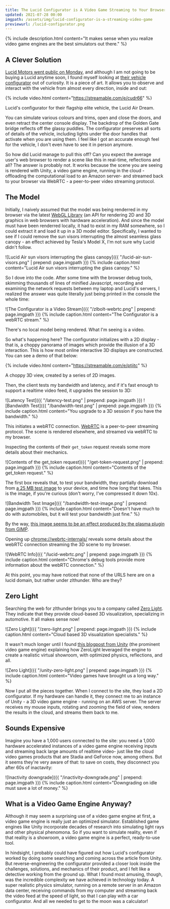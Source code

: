 ```yaml
---
title: The Lucid Configurator is A Video Game Streaming to Your Browser
updated: 2021-07-28 00:00
imgpath: /assets/img/lucid-configurator-is-a-streaming-video-game
previewurl: /lucid-configurator.png
---
```


{% include description.html content="It makes sense when you realize video game engines are the best simulators out there." %}

## A Clever Solution

[Lucid Motors went public on Monday](https://www.barrons.com/articles/lucid-churchill-merger-ipo-ev-51627308359), and although I am not going to be buying a Lucid anytime soon, I found myself looking at [their vehicle configurator](https://www.lucidmotors.com/air/configure/) out of curiosity. It is a piece of art. It allows you to observe and interact with the vehicle from almost every direction, inside and out:

{% include video.html content="https://streamable.com/e/cudr66" %}
<p class="caption video-caption">Lucid's configurator for their flagship elite vehicle, the Lucid Air Dream.</p>

You can simulate various colours and trims, open and close the doors, and even retract the center console display. The backdrop of the Golden Gate bridge reflects off the glassy puddles. The configurator preserves all sorts of details of the vehicle, including lights under the door handles that activate when you are using them. I feel like I got an accurate enough feel for the vehicle, I don't even have to see it in person anymore. 

So how did Lucid manage to pull this off? Can you expect the average user's web browser to render a scene like this in real-time, reflections and all? The answer is probably not. It works because the scene you are seeing is rendered with Unity, a video game engine, running in the cloud - offloading the computational load to an Amazon server- and streamed back to your browser via WebRTC - a peer-to-peer video streaming protocol.

<div class="divider"></div>

## The Model

Initially, I naively assumed that the model was being renderred in my browser via the latest [WebGL Library](https://en.wikipedia.org/wiki/WebGL) (an API for rendering 2D and 3D graphics in web browsers with hardware acceleration). And since the model must have been renderred locally, it had to exist in my RAM somewhere, so I could extract it and load it up in a 3D model editor. Specifically, I wanted to see if I could remove the sun visors interrupting the almost seamless glass canopy - an effect achieved by Tesla's Model X, I'm not sure why Lucid didn't follow. 

![Lucid Air sun visors interrupting the glass canopy]({{ "/lucid-air-sun-visors.png" | prepend: page.imgpath }})
{% include caption.html content="Lucid Air sun visors interrupting the glass canopy." %}

So I dove into the code. After some time with the browser debug tools, skimming thousands of lines of minified Javascript, recording and examining the network requests between my laptop and Lucid's servers, I realized the answer was quite literally just being printed in the console the whole time:

![The Configurator is a Video Stream]({{ "/zlbolt-webrtc.png" | prepend: page.imgpath }})
{% include caption.html content="The Configurator is a webRTC stream." %}

There's no local model being rendered. What I'm seeing is a video.

So what's happening here? The configurator initializes with a 2D display - that is, a choppy panorama of images which provide the illusion of a 3D interaction. This is how most online interactive 3D displays are constructed. You can see a demo of that below: 

{% include video.html content="https://streamable.com/e/ptjitc" %}
<p class="caption video-caption">A choppy 3D view, created by a series of 2D images.</p>

Then, the client tests my bandwidth and latency, and if it's fast enough to support a realtime video feed, it upgrades the session to 3D:

![Latency Test]({{ "/latency-test.png" | prepend: page.imgpath }})
![Bandwidth Test]({{ "/bandwidth-test.png" | prepend: page.imgpath }})
{% include caption.html content="You upgrade to a 3D session if you have the bandwidth." %}

This initiates a webRTC connection. [WebRTC](https://en.wikipedia.org/wiki/WebRTC) is a peer-to-peer streaming protocol. The scene is rendered elsewhere, and streamed via webRTC to my browser.

Inspecting the contents of their `get_token` request reveals some more details about their mechanics. 

![Contents of the get_token request]({{ "/get-token-request.png" | prepend: page.imgpath }})
{% include caption.html content="Contents of the get_token request." %}

The first box reveals that, to test your bandwidth, they partially download from [a 25 MB test image](https://libzl.zlthunder.net/bandwidth-test-img.png) to your device, and time how long that takes. This is the image, if you're curious (don't worry, I've compressed it down 10x).

![Bandwidth Test Image]({{ "/bandwidth-test-image.png" | prepend: page.imgpath }})
{% include caption.html content="Doesn't have much to do with automobiles, but it will test your bandwidth just fine." %}

By the way, [this image seems to be an effect produced by the plasma plugin from GIMP](https://www.gimp.org/tutorials/Floating_Logo/Plasma.jpg). 

Opening up [chrome://webrtc-internals/](chrome://webrtc-internals/) reveals some details about the webRTC connection streaming the 3D scene to my browser.

![WebRTC Info]({{ "/lucid-webrtc.png" | prepend: page.imgpath }})
{% include caption.html content="Chrome's debug tools provide more information about the webRTC connection." %}

At this point, you may have noticed that none of the URLS here are on a lucid domain, but rather under zlthunder. Who are they?

<div class="divider"></div>

## Zero Light

Searching the web for zlthunder brings you to a company called [Zero Light](https://zerolight.com/). They indicate that they provide cloud-based 3D visualization, specializing in automotive. It all makes sense now!  

![Zero Light]({{ "/zero-light.png" | prepend: page.imgpath }})
{% include caption.html content="Cloud based 3D visualization specialists." %}

It wasn't much longer until I found [this blogpost from Unity](https://unity3d.com/showcase/case-stories/zerolight) (the prominent video game engine) explaining how ZeroLight leveraged the engine to create a realistic virtual showroom, with optimized physics, reflections, and all. 

![Zero Light]({{ "/unity-zero-light.png" | prepend: page.imgpath }})
{% include caption.html content="Video games have brought us a long way." %}

Now I put all the pieces together. When I connect to the site, they load a 2D configurator. If my hardware can handle it, they connect me to an instance of Unity - a 3D video game engine - running on an AWS server. The server receives my mouse inputs, rotating and zooming the field of view, renders the results in the cloud, and streams them back to me. 

<div class="divider"></div>

## Sounds Expensive

Imagine you have a 1,000 users connected to the site: you need a 1,000 hardware accelerated instances of a video game engine receiving inputs and streaming back large amounts of realtime video- just like the cloud video games products that are Stadia and GeForce now, among others. But it seems they're very aware of that: to save on costs, they disconnect you after 60s of inactavity: 

![Inactivity downgrade]({{ "/inactivity-downgrade.png" | prepend: page.imgpath }})
{% include caption.html content="Downgrading on idle must save a lot of money." %}

<div class="divider"></div>

## What is a Video Game Engine Anyway?

Although it may seem a surprising use of a video game engine at first, a video game engine is really just an optimized simulator. Established game engines like Unity incorporate decades of research into simulating light rays and other physical phenomona. So if you want to simulate reality, even if that reality is a showroom, a video game engine is a perfect, ready-to-use tool. 

In hindsight, I probably could have figured out how Lucid's configurator worked by doing some searching and coming across the article from Unity. But reverse-engineering the configurator provided a closer look inside the challenges, solutions, and mechanics of their product, and I felt like a detective working from the ground up. What I found most amusing, though, was the incredible complexity we have achieved in technology today. A super realistic physics simulator, running on a remote server in an Amazon data center, receiving commands from my computer and streaming back the video feed at the speed of light, so that I can play with a car configurator. And all we needed to get to the moon was a calculator!